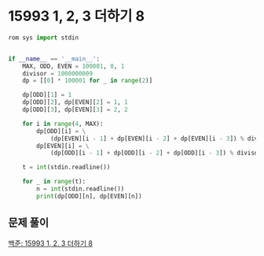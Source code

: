 # 15993 1, 2, 3 더하기 8

```python
rom sys import stdin


if __name__ == '__main__':
    MAX, ODD, EVEN = 100001, 0, 1
    divisor = 1000000009
    dp = [[0] * 100001 for _ in range(2)]

    dp[ODD][1] = 1
    dp[ODD][2], dp[EVEN][2] = 1, 1
    dp[ODD][3], dp[EVEN][3] = 2, 2

    for i in range(4, MAX):
        dp[ODD][i] = \
            (dp[EVEN][i - 1] + dp[EVEN][i - 2] + dp[EVEN][i - 3]) % divisor
        dp[EVEN][i] = \
            (dp[ODD][i - 1] + dp[ODD][i - 2] + dp[ODD][i - 3]) % divisor

    t = int(stdin.readline())

    for _ in range(t):
        n = int(stdin.readline())
        print(dp[ODD][n], dp[EVEN][n])
```



## 문제 풀이

[백준: 15993 1, 2, 3 더하기 8](https://dirmathfl.tistory.com/263)

